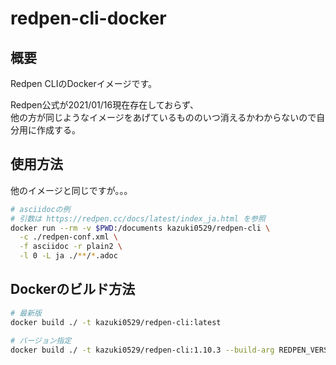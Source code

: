 # redpen-cli-docker

## 概要

Redpen CLIのDockerイメージです。

Redpen公式が2021/01/16現在存在しておらず、  
他の方が同じようなイメージをあげているもののいつ消えるかわからないので自分用に作成する。

## 使用方法

他のイメージと同じですが。。。

```bash
# asciidocの例
# 引数は https://redpen.cc/docs/latest/index_ja.html を参照
docker run --rm -v $PWD:/documents kazuki0529/redpen-cli \
  -c ./redpen-conf.xml \
  -f asciidoc -r plain2 \
  -l 0 -L ja ./**/*.adoc
```

## Dockerのビルド方法

```bash
# 最新版
docker build ./ -t kazuki0529/redpen-cli:latest

# バージョン指定
docker build ./ -t kazuki0529/redpen-cli:1.10.3 --build-arg REDPEN_VERSION=1.10.3
```
